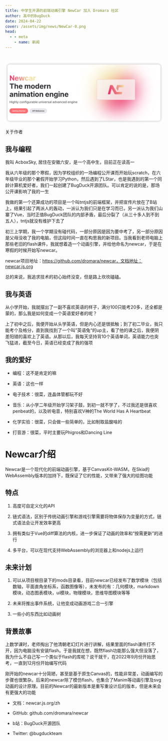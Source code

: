 ```yaml
---
title: 中学生开源的前端动画引擎 NewCar 加入 Dromara 社区
author: 高中的BugDuck
date: 2024-04-22
cover: /assets/img/news/NewCar-0.png
head:
  - - meta
    - name: 新闻
---
```


# 

![](/assets/img/news/NewCar-0.png)

关于作者

## 我与编程

我叫 AcboxSky, 居住在安徽六安，是一个高中生，目前正在读高一

我从六年级的那个寒假，因为学校组织的一场编程公开课而开始玩scratch，在六年级毕业的那个暑假开始学习Python，然后遇到了LStar，也是我遇到的第一个同龄计算机爱好者，我们一起创建了BugDuck开源团队。可以肯定的说的是，那场公开课影响了我的一生

我做的第一个还算成功的项目是一个叫tntjs的前端框架，并把宣传片放在了B站上，结果引起了两派人的轰动，一派认为我们只是在学习而已，另一派认为我们山寨了Vue，当时正值BugDuck团队的内部矛盾，最后分裂了（从三十多人到不到五人），tntjs就没有维护下去了

初三上学期，我一个学期没有碰代码，一部分原因是因为要中考了，另一部分原因是父母没收了我的电脑，但这段时间一直在构思我的新项目。当我看到老师电脑上那些老旧的flash课件，我就想着造一个动画引擎，并给他命名为newcar，于是在寒假的时候开始写newcar。

newcar项目地址：https://github.com/dromara/newcar，文档地址：newcar.js.org

总的来说，我追求技术的初心始终没变，但是路上坎坎磕磕。

## 我与英语

从小学开始，我就摆出了一副不喜欢英语的样子，满分100只能考20多，还全都是蒙的，那么我是如何变成一个英语爱好者的呢？

上了初中之后，我便开始从头学英语，但是内心还是很抵触；到了初二毕业，我只能考个及格分，直到我找到了一个叫”英语兔“的up主，看了他的课之后，我便阴差阳错的喜欢上了英语。从那以后，我每天坚持背10个英语单词，英语能力也突飞猛进，截至今日，英语已经变成了我的强项

## 我的爱好

*   编程：这不是肯定的嘛
    
*   英语：这也一样
    
*   电子技术：很菜，连晶体管都玩不好
    
*   音乐：从小学二年级开始学习架子鼓，到初一就不学了，不过我还是很喜欢penbeat的，以及听电音，特别喜欢V神的The World Has A Heartbeat
    
*   化学实验：很菜，只会做一些简单的，比如制取盐酸啥的
    
*   打音游：很菜，平时主要玩Phigros和Dancing Line
    

# Newcar介绍

Newcar是一个现代化的前端动画引擎，基于CanvasKit-WASM，在Skia的WebAssembly版本的加持下，既保证了它的性能，又带来了强大的绘图功能

## 特点

1.  高度可自定义化的API
    
2.  链式语法，区别于传统动画引擎和游戏引擎需要将物体保存为变量的方式，链式语法会让开发效率更高
    
3.  拥有类似于Vue的diff算法的内核，进一步保证了动画的效率和“按需更新”的进行
    
4.  多平台，可以在现代支持WebAssembly的浏览器上和nodejs上运行
    

## 未来计划

1.  可以从项目根目录下的mods目录看，目前newcar已经发布了数学模块（包括数轴，平面直角坐标系，函数图像等），未发布的有：几何模块，markdown模块，动态图表模块，ui模块，物理模块，思维导图模块等等
    
2.  未来将推出事件系统，让他变成动画游戏二合一引擎
    
3.  一些小的东西比如动画树
    

## 背景故事

上数学课时，老师掏出了他清朝老幻灯片进行讲解，结果里面的flash课件打不开，因为电脑没有安装flash。于是我就在想，既然flash功能那么强大但没落了，我为什么不自己写一个类似于flash的库呢？说干就干，在2022年9月份开始思考，一直到12月份开始编写代码

刚开始的newcar十分简陋，甚至是基于原生Canvas的，性能非常差，动画编写的步骤也很繁杂。后来的newcar除了模仿flash，也集合了Manim等动画引擎及svg动画的设计原理。目前的Newcar的最新版本是重写重设计后的版本，但是未来会有更强大的功能

*   文档：newcar.js.org/zh
    
*   GitHub: github.com/dromara/newcar
    
*   b站：BugDuck开源团队
    
*   Twitter: @bugduckteam
    

  
